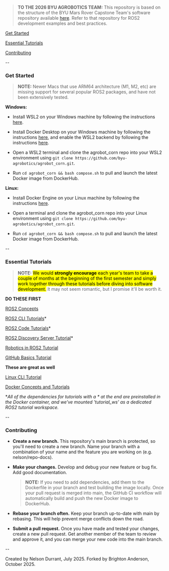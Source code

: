 > **TO THE 2026 BYU AGROBOTICS TEAM:** This repository is based on the structure of the BYU Mars Rover Capstone Team's software repository available [here](https://github.com/snelsondurrant/marsrover_2.0). Refer to that repository for ROS2 development examples and best practices.

[Get Started](https://github.com/byu-agrobotics/agrobot_2.0?tab=readme-ov-file#get-started)

[Essential Tutorials](https://github.com/byu-agrobotics/agrobot_2.0?tab=readme-ov-file#essential-tutorials)

[Contributing](https://github.com/byu-agrobotics/agrobot_2.0?tab=readme-ov-file#contributing)

--

### Get Started

> **NOTE:** Newer Macs that use ARM64 architecture (M1, M2, etc) are missing support for several popular ROS2 packages, and have not been extensively tested.

**Windows:**

- Install WSL2 on your Windows machine by following the instructions [here](https://docs.microsoft.com/en-us/windows/wsl/install).

- Install Docker Desktop on your Windows machine by following the instructions [here](https://docs.docker.com/desktop/), and enable the WSL2 backend by following the instructions [here](https://docs.docker.com/desktop/windows/wsl/).

- Open a WSL2 terminal and clone the agrobot_corn repo into your WSL2 environment using `git clone https://github.com/byu-agrobotics/agrobot_corn.git`.

- Run `cd agrobot_corn && bash compose.sh` to pull and launch the latest Docker image from DockerHub.

**Linux:**

- Install Docker Engine on your Linux machine by following the instructions [here](https://docs.docker.com/engine/install/ubuntu/).

- Open a terminal and clone the agrobot_corn repo into your Linux environment using `git clone https://github.com/byu-agrobotics/agrobot_corn.git`.

- Run `cd agrobot_corn && bash compose.sh` to pull and launch the latest Docker image from DockerHub.

--

### Essential Tutorials

> **NOTE:** <mark>We would **strongly encourage** each year's team to take a couple of months at the beginning of the first semester and simply work together through these tutorials before diving into software development.</mark> It may not seem romantic, but I promise it'll be worth it.

**DO THESE FIRST**

[ROS2 Concepts](https://docs.ros.org/en/humble/Concepts/Basic.html)

[ROS2 CLI Tutorials](https://docs.ros.org/en/humble/Tutorials/Beginner-CLI-Tools.html)*

[ROS2 Code Tutorials](https://docs.ros.org/en/humble/Tutorials/Beginner-Client-Libraries.html)*

[ROS2 Discovery Server Tutorial](https://docs.ros.org/en/humble/Tutorials/Advanced/Discovery-Server/Discovery-Server.html)*

[Robotics in ROS2 Tutorial](https://github.com/henki-robotics/robotics_essentials_ros2/tree/main)

[GitHub Basics Tutorial](https://docs.github.com/en/get-started/start-your-journey/hello-world)

**These are great as well**

[Linux CLI Tutorial](https://linuxjourney.com/lesson/the-shell)

[Docker Concepts and Tutorials](https://docs.docker.com/get-started/introduction/whats-next/)

**All of the dependencies for tutorials with a * at the end are preinstalled in the Docker container, and we've mounted 'tutorial_ws' as a dedicated ROS2 tutorial workspace.*

--

### Contributing

- **Create a new branch.** This repository's main branch is protected, so you'll need to create a new branch. Name your branch with a combination of your name and the feature you are working on (e.g. nelson/repo-docs).

- **Make your changes.** Develop and debug your new feature or bug fix. Add good documentation.

    > **NOTE:** If you need to add dependencies, add them to the Dockerfile in your branch and test building the image locally. Once your pull request is merged into main, the GitHub CI workflow will automatically build and push the new Docker image to DockerHub.

- **Rebase your branch often.** Keep your branch up-to-date with main by rebasing. This will help prevent merge conflicts down the road.

- **Submit a pull request.** Once you have made and tested your changes, create a new pull request. Get another member of the team to review and approve it, and you can merge your new code into the main branch.

--

Created by Nelson Durrant, July 2025. Forked by Brighton Anderson, October 2025.
